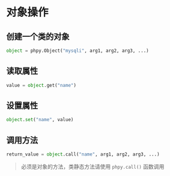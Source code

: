 # 对象操作

## 创建一个类的对象

```python
object = phpy.Object("mysqli", arg1, arg2, arg3, ...)
```

## 读取属性
```python
value = object.get("name")
```

## 设置属性
```python
object.set("name", value)
```

## 调用方法
```python
return_value = object.call("name", arg1, arg2, arg3, ...)
```

> 必须是对象的方法，类静态方法请使用 `phpy.call()` 函数调用
